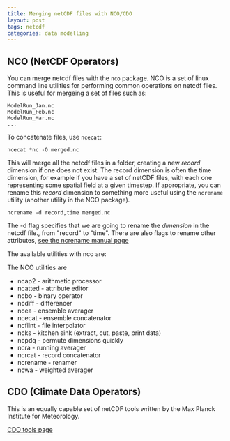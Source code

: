 ```yaml
---
title: Merging netCDF files with NCO/CDO
layout: post
tags: netcdf
categories: data modelling
---
```


## NCO (NetCDF Operators)

You can merge netcdf files with the `nco` package. NCO is a set of linux command line utilities for performing common operations on netcdf files. This is useful for mergeing a set of files such as:

```
ModelRun_Jan.nc
ModelRun_Feb.nc
ModelRun_Mar.nc
...
```

To concatenate files, use `ncecat`:

```
ncecat *nc -O merged.nc
```

This will merge all the netcdf files in a folder, creating a new _record_ dimension if one does not exist. The record dimension is often the time dimension, for example if you have a set of netCDF files, with each one representing some spatial field at a given timestep. If appropriate, you can rename this _record_ dimension to something more useful using the `ncrename` utility (another utility in the NCO package).

```
ncrename -d record,time merged.nc
```

The -d flag specifies that we are going to rename the _dimension_ in the netcdf file., from "record" to "time". There are also flags to rename other attributes, [see the ncrename manual page](https://linux.die.net/man/1/ncrename)

The available utilities with nco are:

The NCO utilities are

 - ncap2 - arithmetic processor
 - ncatted - attribute editor
 - ncbo - binary operator
 - ncdiff - differencer
 - ncea - ensemble averager
 - ncecat - ensemble concatenator
 - ncflint - file interpolator
 - ncks - kitchen sink (extract, cut, paste, print data)
 - ncpdq - permute dimensions quickly
 - ncra - running averager
 - ncrcat - record concatenator
 - ncrename - renamer
 - ncwa - weighted averager


## CDO (Climate Data Operators)

This is an equally capable set of netCDF tools written by the Max Planck Institute for Meteorology. 

[CDO tools page](https://code.mpimet.mpg.de/projects/cdo/)


